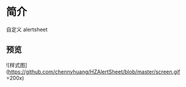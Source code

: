 # 简介

自定义 alertsheet
## 预览
![样式图](https://github.com/chennyhuang/HZAlertSheet/blob/master/screen.gif =200x)
